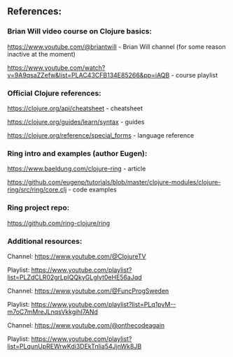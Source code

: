 ## References:

### Brian Will video course on Clojure basics:

https://www.youtube.com/@briantwill - Brian Will channel (for some reason inactive at the moment)

https://www.youtube.com/watch?v=9A9qsaZZefw&list=PLAC43CFB134E85266&pp=iAQB - course playlist

### Official Clojure references:

https://clojure.org/api/cheatsheet - cheatsheet

https://clojure.org/guides/learn/syntax - guides

https://clojure.org/reference/special_forms - language reference

### Ring intro and examples (author Eugen):

https://www.baeldung.com/clojure-ring - article

https://github.com/eugenp/tutorials/blob/master/clojure-modules/clojure-ring/src/ring/core.clj - code examples

### Ring project repo:

https://github.com/ring-clojure/ring

### Additional resources: 

Channel: https://www.youtube.com/@ClojureTV

Playlist: https://www.youtube.com/playlist?list=PLZdCLR02grLpIQQkyGLgIyt0eHE56aJqd

Channel: https://www.youtube.com/@FuncProgSweden

Playlist: https://www.youtube.com/playlist?list=PLq1pyM--m7oC7mMreJLnqsVkkgihI7ANd

Channel: https://www.youtube.com/@onthecodeagain

Playlist: https://www.youtube.com/playlist?list=PLqunUpREWrwKdi3DEkTnIia54JjnWk8JB
